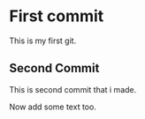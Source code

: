 # First commit
This is my first git.

## Second  Commit
This is second commit that i made.

Now add some text too.